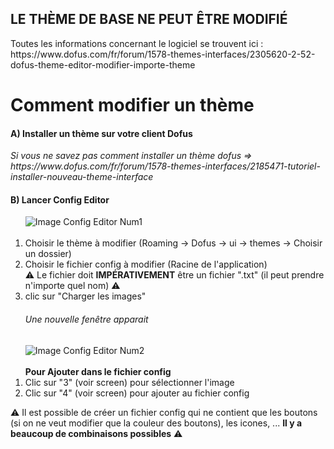 <h2>LE THÈME DE BASE NE PEUT ÊTRE MODIFIÉ</h2>
Toutes les informations concernant le logiciel se trouvent ici : https://www.dofus.com/fr/forum/1578-themes-interfaces/2305620-2-52-dofus-theme-editor-modifier-importe-theme

<h1>Comment modifier un thème</h1>

<h4>A) Installer un thème sur votre client Dofus</h4>
<i>Si vous ne savez pas comment installer un thème dofus => https://www.dofus.com/fr/forum/1578-themes-interfaces/2185471-tutoriel-installer-nouveau-theme-interface</i>

<h4>B) Lancer Config Editor</h4>
<ol type="1">
  <img src="" alt="Image Config Editor Num1"/><br/><br/>
  <li>Choisir le thème à modifier (Roaming -> Dofus -> ui -> themes -> Choisir un dossier)</li>
  <li>Choisir le fichier config à modifier (Racine de l'application)</li>
  &#x26A0; Le fichier doit <b>IMPÉRATIVEMENT</b> être un fichier ".txt" (il peut prendre n'importe quel nom) &#x26A0;
  <li>clic sur "Charger les images"</li>
</ol>

<ol type="1">
  <h6>Une nouvelle fenêtre apparait</h6>
  <img src="" alt="Image Config Editor Num2"/><br/><br/>
  <b>Pour Ajouter dans le fichier config</b>
  <li>Clic sur "3" (voir screen) pour sélectionner l'image</li>
  <li>Clic sur "4" (voir screen) pour ajouter au fichier config</li>
</ol>
&#x26A0; Il est possible de créer un fichier config qui ne contient que les boutons (si on ne veut modifier que la couleur des boutons), les icones, ... <b>Il y a beaucoup de combinaisons possibles</b> &#x26A0;


